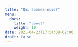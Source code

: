 ```yaml
---
title: "Qui sommes-nous?"
menu:
  docs:
    title: "about"
    weight: 10
date: 2021-04-23T17:50:08+02:00
draft: false
---
```


